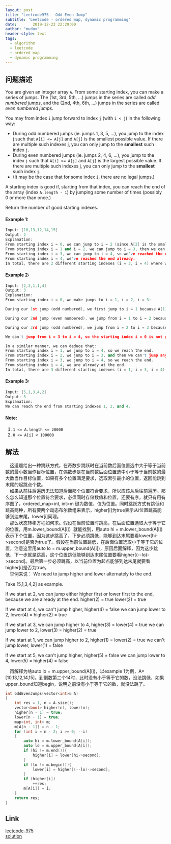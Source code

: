 ```yaml
---
layout: post
title: "Leetcode975 - Odd Even Jump"
subtitle: 'Leetcode - ordered map, dynamic programming'
date:       2019-12-23 22:29:00
author: "mudux"
header-style: text
tags:
  - algorithm
  - leetcode
  - ordered map
  - dynamic programming
---
```


## 问题描述
You are given an integer array ``A``.  From some starting index, you can make a series of jumps.  The (1st, 3rd, 5th, ...) jumps in the series are called *odd numbered jumps*, and the (2nd, 4th, 6th, ...) jumps in the series are called *even numbered jumps*.

You may from index ``i`` jump forward to index ``j`` (with ``i < j``) in the following way:
- During odd numbered jumps (ie. jumps 1, 3, 5, ...), you jump to the index j such that ``A[i] <= A[j]`` and ``A[j]`` is the smallest possible value.  If there are multiple such indexes j, you can only jump to the **smallest** such index ``j``.
- During even numbered jumps (ie. jumps 2, 4, 6, ...), you jump to the index ``j`` such that ``A[i] >= A[j]`` and ``A[j]`` is the largest possible value.  If there are multiple such indexes j, you can only jump to the **smallest** such index ``j``.
- (It may be the case that for some index ``i``, there are no legal jumps.)

A starting index is good if, starting from that index, you can reach the end of the array (index ``A.length - 1``) by jumping some number of times (possibly 0 or more than once.)

Return the number of good starting indexes.

#### Example 1:
```c++
Input: [10,13,12,14,15]
Output: 2
Explanation: 
From starting index i = 0, we can jump to i = 2 (since A[2] is the smallest among A[1], A[2], A[3], A[4] that is greater or equal to A[0]), then we can't jump any more.
From starting index i = 1 and i = 2, we can jump to i = 3, then we can't jump any more.
From starting index i = 3, we can jump to i = 4, so we've reached the end.
From starting index i = 4, we've reached the end already.
In total, there are 2 different starting indexes (i = 3, i = 4) where we can reach the end with some number of jumps.
```
#### Example 2:
```c++
Input: [2,3,1,1,4]
Output: 3
Explanation: 
From starting index i = 0, we make jumps to i = 1, i = 2, i = 3:

During our 1st jump (odd numbered), we first jump to i = 1 because A[1] is the smallest value in (A[1], A[2], A[3], A[4]) that is greater than or equal to A[0].

During our 2nd jump (even numbered), we jump from i = 1 to i = 2 because A[2] is the largest value in (A[2], A[3], A[4]) that is less than or equal to A[1].  A[3] is also the largest value, but 2 is a smaller index, so we can only jump to i = 2 and not i = 3.

During our 3rd jump (odd numbered), we jump from i = 2 to i = 3 because A[3] is the smallest value in (A[3], A[4]) that is greater than or equal to A[2].

We can't jump from i = 3 to i = 4, so the starting index i = 0 is not good.

In a similar manner, we can deduce that:
From starting index i = 1, we jump to i = 4, so we reach the end.
From starting index i = 2, we jump to i = 3, and then we can't jump anymore.
From starting index i = 3, we jump to i = 4, so we reach the end.
From starting index i = 4, we are already at the end.
In total, there are 3 different starting indexes (i = 1, i = 3, i = 4) where we can reach the end with some number of jumps.
```
#### Example 3:
```c++
Input: [5,1,3,4,2]
Output: 3
Explanation: 
We can reach the end from starting indexes 1, 2, and 4.
```
#### Note:
1. ``1 <= A.length <= 20000``
2. ``0 <= A[i] < 100000``

## 解法
&emsp;这道题给出一种跳跃方式，在奇数步跳跃时在当前数后面位置选中大于等于当前数的最小数当作目标位置，在偶数步是在当前数后面位置选中小于等于当前数的最大数当作目标位置，如果有多个位置满足要求，选取索引最小的位置，返回能跳到末尾的起跳点个数。  
&emsp;如果从前往后遍历无法知道后面那个位置符合要求，所以应该从后往前遍历。那么怎么知道那个位置符合要求，必须同时存储数值和位置，还要有序，就只有用有序图了，ordered_map<int, int>m 键为数值，值为位置。同时跳跃方式有跳低和跳高两种，所有要两个动态布尔数组来表示，higher[i]为true表示从i位置跳高能够到达末尾，lower[i]同理。  
&emsp;那么状态转移方程如何求。假设在当前位置时跳高，在后面位置选取大于等于它的位置，用m.lower_bound(A[i]）就能找到，用auto hi = m.lower_bound(A[i])表示下个位置，因为这步跳高了，下步必须跳低，能够到达末尾要看lower[hi->second]是否为true了。假设在当前位置跳低，在后面位置选取小于等于它的位置，注意这里用auto lo = m.upper_bound(A[i])，原因后面解释，因为这步跳低，下一步就是跳高，这个位置跳低能够到达末尾位置要看higher[(--lo)->second]。最后第一步必须跳高，以当前位置为起点能够到达末尾就要看higher[i]是否为true。  
&emsp;举例来说：
We need to jump higher and lower alternately to the end.

Take [5,1,3,4,2] as example.

If we start at 2,
we can jump either higher first or lower first to the end,
because we are already at the end.
higher(2) = true
lower(2) = true

If we start at 4,
we can't jump higher, higher(4) = false
we can jump lower to 2, lower(4) = higher(2) = true

If we start at 3,
we can jump higher to 4, higher(3) = lower(4) = true
we can jump lower to 2, lower(3) = higher(2) = true

If we start at 1,
we can jump higher to 2, higher(1) = lower(2) = true
we can't jump lower, lower(1) = false

If we start at 5,
we can't jump higher, higher(5) = false
we can jump lower to 4, lower(5) = higher(4) = false

&emsp;再解释为啥auto lo = m.upper_bound(A[i])，以example 1为例，A=[10,13,12,14,15]。到倒数第二个14时，此时没有小于等于它的数，没法跳低，如果upper_bound知道begin，说明之前没有小于等于它的数，就没法跳了。

```c++
int oddEvenJumps(vector<int>& A) 
{
	int res = 1, n = A.size(); 
	vector<bool> higher(n), lower(n);
	higher[n - 1] = true;
	lower[n - 1] = true;
	map<int, int> m;
	m[A[n - 1]] = n - 1;
	for (int i = n - 2; i >= 0; --i)
	{
		auto hi = m.lower_bound(A[i]);
		auto lo = m.upper_bound(A[i]);
		if (hi != m.end()){
			higher[i] = lower[hi->second];
		}
		if (lo != m.begin()){
			lower[i] = higher[(--lo)->second];
		}
		if (higher[i])
			++res;
		m[A[i]] = i;
	}
	return res;
}
```

## Link
[leetcode-975](https://leetcode.com/problems/odd-even-jump/)  
[solution](https://leetcode.com/problems/odd-even-jump/discuss/217981/JavaC%2B%2BPython-DP-idea-Using-TreeMap-or-Stack)  